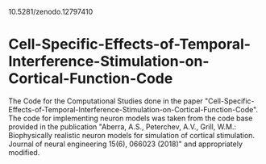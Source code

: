 10.5281/zenodo.12797410

# Cell-Specific-Effects-of-Temporal-Interference-Stimulation-on-Cortical-Function-Code
The Code for the Computational Studies done in the paper "Cell-Specific-Effects-of-Temporal-Interference-Stimulation-on-Cortical-Function-Code". The code for implementing neuron models was taken from the code base provided in the publication "Aberra, A.S., Peterchev, A.V., Grill, W.M.: Biophysically realistic neuron models for simulation of cortical stimulation. Journal of neural engineering 15(6), 066023 (2018)" and appropriately modified.
